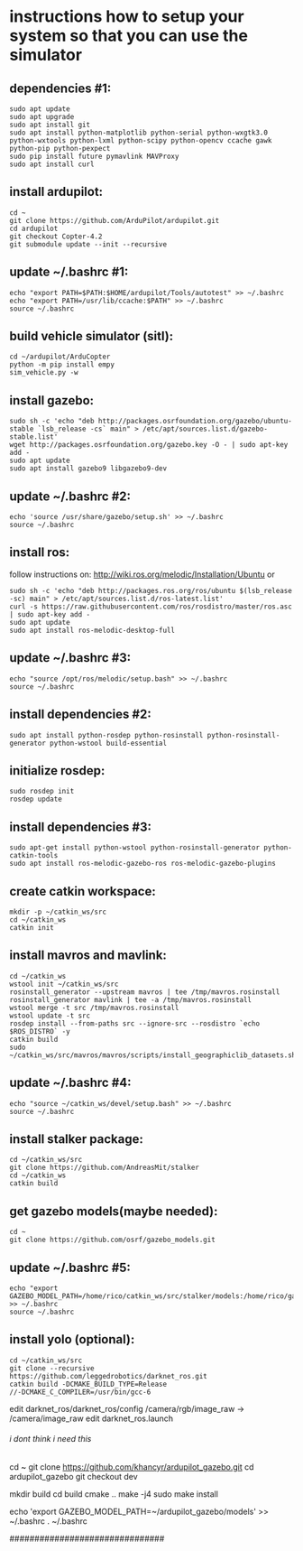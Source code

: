 # instructions how to setup your system so that you can use the simulator

## dependencies #1:
```
sudo apt update
sudo apt upgrade
sudo apt install git
sudo apt install python-matplotlib python-serial python-wxgtk3.0 python-wxtools python-lxml python-scipy python-opencv ccache gawk python-pip python-pexpect
sudo pip install future pymavlink MAVProxy
sudo apt install curl 
```
## install ardupilot:
```
cd ~
git clone https://github.com/ArduPilot/ardupilot.git
cd ardupilot
git checkout Copter-4.2
git submodule update --init --recursive
```
## update ~/.bashrc #1:
```
echo "export PATH=$PATH:$HOME/ardupilot/Tools/autotest" >> ~/.bashrc
echo "export PATH=/usr/lib/ccache:$PATH" >> ~/.bashrc
source ~/.bashrc
```
## build vehicle simulator (sitl):
```
cd ~/ardupilot/ArduCopter
python -m pip install empy
sim_vehicle.py -w
```
## install gazebo:
```
sudo sh -c 'echo "deb http://packages.osrfoundation.org/gazebo/ubuntu-stable `lsb_release -cs` main" > /etc/apt/sources.list.d/gazebo-stable.list'
wget http://packages.osrfoundation.org/gazebo.key -O - | sudo apt-key add -
sudo apt update
sudo apt install gazebo9 libgazebo9-dev
```
## update ~/.bashrc #2:
```
echo 'source /usr/share/gazebo/setup.sh' >> ~/.bashrc
source ~/.bashrc
```
## install ros:
follow instructions on: http://wiki.ros.org/melodic/Installation/Ubuntu
or
```
sudo sh -c 'echo "deb http://packages.ros.org/ros/ubuntu $(lsb_release -sc) main" > /etc/apt/sources.list.d/ros-latest.list'
curl -s https://raw.githubusercontent.com/ros/rosdistro/master/ros.asc | sudo apt-key add -
sudo apt update
sudo apt install ros-melodic-desktop-full
```
## update ~/.bashrc #3:
```
echo "source /opt/ros/melodic/setup.bash" >> ~/.bashrc
source ~/.bashrc
```
## install dependencies #2:
```
sudo apt install python-rosdep python-rosinstall python-rosinstall-generator python-wstool build-essential
```
## initialize rosdep:
```
sudo rosdep init
rosdep update

```
## install dependencies #3:
```
sudo apt-get install python-wstool python-rosinstall-generator python-catkin-tools
sudo apt install ros-melodic-gazebo-ros ros-melodic-gazebo-plugins
```
## create catkin workspace:
```
mkdir -p ~/catkin_ws/src
cd ~/catkin_ws
catkin init
```
## install mavros and mavlink:
```
cd ~/catkin_ws
wstool init ~/catkin_ws/src
rosinstall_generator --upstream mavros | tee /tmp/mavros.rosinstall
rosinstall_generator mavlink | tee -a /tmp/mavros.rosinstall
wstool merge -t src /tmp/mavros.rosinstall
wstool update -t src
rosdep install --from-paths src --ignore-src --rosdistro `echo $ROS_DISTRO` -y
catkin build
sudo ~/catkin_ws/src/mavros/mavros/scripts/install_geographiclib_datasets.sh
```
## update ~/.bashrc #4:
```
echo "source ~/catkin_ws/devel/setup.bash" >> ~/.bashrc
source ~/.bashrc
```
## install stalker package:
```
cd ~/catkin_ws/src
git clone https://github.com/AndreasMit/stalker
cd ~/catkin_ws
catkin build
```
## get gazebo models(maybe needed):
```
cd ~
git clone https://github.com/osrf/gazebo_models.git
```
## update ~/.bashrc #5:
```
echo "export GAZEBO_MODEL_PATH=/home/rico/catkin_ws/src/stalker/models:/home/rico/gazebo_models" >> ~/.bashrc
source ~/.bashrc
```
## install yolo (optional):
```
cd ~/catkin_ws/src
git clone --recursive https://github.com/leggedrobotics/darknet_ros.git
catkin build -DCMAKE_BUILD_TYPE=Release 
//-DCMAKE_C_COMPILER=/usr/bin/gcc-6
```

edit darknet_ros/darknet_ros/config
/camera/rgb/image_raw -> /camera/image_raw
edit darknet_ros.launch
<arg name="network_param_file"         default="$(find darknet_ros)/config/yolov2-tiny.yaml"/>


######  i dont think i need this ############
cd ~
git clone https://github.com/khancyr/ardupilot_gazebo.git
cd ardupilot_gazebo
git checkout dev

mkdir build
cd build
cmake ..
make -j4
sudo make install

echo 'export GAZEBO_MODEL_PATH=~/ardupilot_gazebo/models' >> ~/.bashrc
. ~/.bashrc

###############################	









